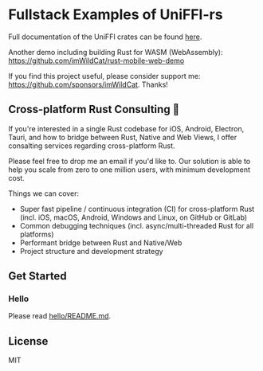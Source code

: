 # Fullstack Examples of UniFFI-rs

Full documentation of the UniFFI crates can be found [here](https://mozilla.github.io/uniffi-rs/Overview.html).

Another demo including building Rust for WASM (WebAssembly): <https://github.com/imWildCat/rust-mobile-web-demo>

If you find this project useful, please consider support me: <https://github.com/sponsors/imWildCat>.
Thanks!

## Cross-platform Rust Consulting 🚀

If you're interested in a single Rust codebase for iOS, Android, Electron, Tauri, and how to bridge between Rust, Native and Web Views, I offer consalting services regarding cross-platform Rust.

Please feel free to drop me an email if you'd like to. Our solution is able to help you scale from zero to one million users, with minimum development cost.

Things we can cover:

* Super fast pipeline / continuous integration (CI) for cross-platform Rust (incl. iOS, macOS, Android, Windows and Linux, on GitHub or GitLab)
* Common debugging techniques (incl. async/multi-threaded Rust for all platforms)
* Performant bridge between Rust and Native/Web
* Project structure and development strategy

## Get Started

### Hello

Please read [hello/README.md](hello/README.md).

## License

MIT
